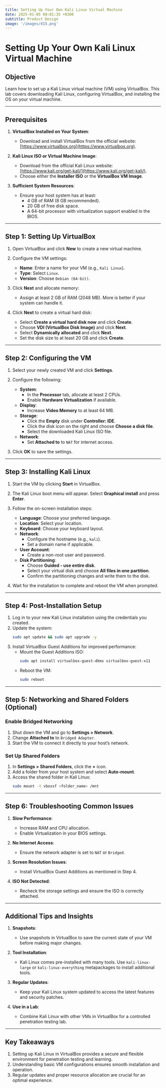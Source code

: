 ```yaml
---
title: Setting Up Your Own Kali Linux Virtual Machine
date: 2025-01-05 08:01:35 +0300
subtitle: Product Design
image: '/images/415.png'
---
```

# Setting Up Your Own Kali Linux Virtual Machine

## **Objective**
Learn how to set up a Kali Linux virtual machine (VM) using VirtualBox. This lab covers downloading Kali Linux, configuring VirtualBox, and installing the OS on your virtual machine.

---

## **Prerequisites**
1. **VirtualBox Installed on Your System**:
   - Download and install VirtualBox from the official website: [https://www.virtualbox.org](https://www.virtualbox.org).

2. **Kali Linux ISO or Virtual Machine Image**:
   - Download from the official Kali Linux website: [https://www.kali.org/get-kali/](https://www.kali.org/get-kali/).
   - Choose either the **Installer ISO** or the **VirtualBox VM Image**.

3. **Sufficient System Resources**:
   - Ensure your host system has at least:
     - 4 GB of RAM (8 GB recommended).
     - 20 GB of free disk space.
     - A 64-bit processor with virtualization support enabled in the BIOS.

---

## **Step 1: Setting Up VirtualBox**
1. Open VirtualBox and click **New** to create a new virtual machine.
2. Configure the VM settings:
   - **Name**: Enter a name for your VM (e.g., `Kali Linux`).
   - **Type**: Select `Linux`.
   - **Version**: Choose `Debian (64-bit)`.

3. Click **Next** and allocate memory:
   - Assign at least 2 GB of RAM (2048 MB). More is better if your system can handle it.

4. Click **Next** to create a virtual hard disk:
   - Select **Create a virtual hard disk now** and click **Create**.
   - Choose **VDI (VirtualBox Disk Image)** and click **Next**.
   - Select **Dynamically allocated** and click **Next**.
   - Set the disk size to at least 20 GB and click **Create**.

---

## **Step 2: Configuring the VM**
1. Select your newly created VM and click **Settings**.
2. Configure the following:
   - **System**:
     - In the **Processor** tab, allocate at least 2 CPUs.
     - Enable **Hardware Virtualization** if available.
   - **Display**:
     - Increase **Video Memory** to at least 64 MB.
   - **Storage**:
     - Click the **Empty** disk under **Controller: IDE**.
     - Click the disk icon on the right and choose **Choose a disk file**.
     - Select the downloaded Kali Linux ISO file.
   - **Network**:
     - Set **Attached to** to `NAT` for internet access.

3. Click **OK** to save the settings.

---

## **Step 3: Installing Kali Linux**
1. Start the VM by clicking **Start** in VirtualBox.
2. The Kali Linux boot menu will appear. Select **Graphical install** and press **Enter**.
3. Follow the on-screen installation steps:
   - **Language**: Choose your preferred language.
   - **Location**: Select your location.
   - **Keyboard**: Choose your keyboard layout.
   - **Network**:
     - Configure the hostname (e.g., `kali`).
     - Set a domain name if applicable.
   - **User Account**:
     - Create a non-root user and password.
   - **Disk Partitioning**:
     - Choose **Guided - use entire disk**.
     - Select your virtual disk and choose **All files in one partition**.
     - Confirm the partitioning changes and write them to the disk.

4. Wait for the installation to complete and reboot the VM when prompted.

---

## **Step 4: Post-Installation Setup**
1. Log in to your new Kali Linux installation using the credentials you created.
2. Update the system:
   ```bash
   sudo apt update && sudo apt upgrade -y
   ```
3. Install VirtualBox Guest Additions for improved performance:
   - Mount the Guest Additions ISO:
     ```bash
     sudo apt install virtualbox-guest-dkms virtualbox-guest-x11
     ```
   - Reboot the VM:
     ```bash
     sudo reboot
     ```

---

## **Step 5: Networking and Shared Folders (Optional)**
### **Enable Bridged Networking**
1. Shut down the VM and go to **Settings > Network**.
2. Change **Attached to** to `Bridged Adapter`.
3. Start the VM to connect it directly to your host’s network.

### **Set Up Shared Folders**
1. In **Settings > Shared Folders**, click the **+** icon.
2. Add a folder from your host system and select **Auto-mount**.
3. Access the shared folder in Kali Linux:
   ```bash
   sudo mount -t vboxsf <folder_name> /mnt
   ```

---

## **Step 6: Troubleshooting Common Issues**
1. **Slow Performance**:
   - Increase RAM and CPU allocation.
   - Enable Virtualization in your BIOS settings.

2. **No Internet Access**:
   - Ensure the network adapter is set to `NAT` or `Bridged`.

3. **Screen Resolution Issues**:
   - Install VirtualBox Guest Additions as mentioned in Step 4.

4. **ISO Not Detected**:
   - Recheck the storage settings and ensure the ISO is correctly attached.

---

## **Additional Tips and Insights**
1. **Snapshots**:
   - Use snapshots in VirtualBox to save the current state of your VM before making major changes.

2. **Tool Installation**:
   - Kali Linux comes pre-installed with many tools. Use `kali-linux-large` or `kali-linux-everything` metapackages to install additional tools.

3. **Regular Updates**:
   - Keep your Kali Linux system updated to access the latest features and security patches.

4. **Use in a Lab**:
   - Combine Kali Linux with other VMs in VirtualBox for a controlled penetration testing lab.

---

## **Key Takeaways**
1. Setting up Kali Linux in VirtualBox provides a secure and flexible environment for penetration testing and learning.
2. Understanding basic VM configurations ensures smooth installation and operation.
3. Regular updates and proper resource allocation are crucial for an optimal experience.
